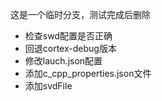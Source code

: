 这是一个临时分支，测试完成后删除
   
- 检查swd配置是否正确
- 回退cortex-debug版本
- 修改lauch.json配置
- 添加c_cpp_properties.json文件
- 添加svdFile
